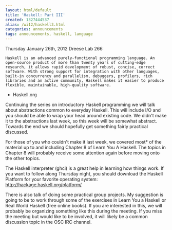 ```yaml
---
layout: html/default
title: 'Haskell: Part III'
created: 1327444537
alias: /wi12/haskell3.html
categories: announcements
tags: announcements, haskell, language
---
```

Thursday January 26th, 2012
Dreese Lab 266

    Haskell is an advanced purely-functional programming language. An open-source product of more than twenty years of cutting-edge research, it allows rapid development of robust, concise, correct software. With strong support for integration with other languages, built-in concurrency and parallelism, debuggers, profilers, rich libraries and an active community, Haskell makes it easier to produce flexible, maintainable, high-quality software.

- Haskell.org

Continuing the series on introductory Haskell programming we will talk about abstractions common to everyday Haskell. This will include I/O and you should be able to wrap your head around existing code. We didn't make it to the abstractions last week, so this week will be somewhat abstract. Towards the end we should hopefully get something fairly practical discussed.

For those of you who couldn't make it last week, we covered most* of the material up to and including Chapter 8 of Learn You A Haskell. The topics in Chapter 8 will probably receive some attention again before moving onto the other topics.

The Haskell interpreter (ghci) is a great help in learning how things work. If you want to follow along Thursday night, you should download the Haskell Platform for your favorite operating system: http://hackage.haskell.org/platform/

There is also talk of doing some practical group projects. My suggestion is going to be to work through some of the exercises in Learn You a Haskell or Real World Haskell (free online books). If you are interested in this, we will probably be organizing something like this during the meeting. If you miss the meeting but would like to be involved, it will likely be a common discussion topic in the OSC IRC channel.
